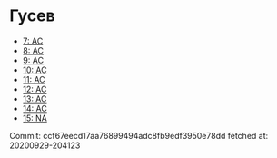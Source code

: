 # Гусев
- [7: AC](7.md)
- [8: AC](8.md)
- [9: AC](9.md)
- [10: AC](10.md)
- [11: AC](11.md)
- [12: AC](12.md)
- [13: AC](13.md)
- [14: AC](14.md)
- [15: NA](15.md)

Commit: ccf67eecd17aa76899494adc8fb9edf3950e78dd
 fetched at: 20200929-204123
